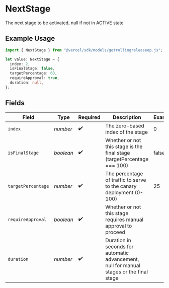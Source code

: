 # NextStage

The next stage to be activated, null if not in ACTIVE state

## Example Usage

```typescript
import { NextStage } from "@vercel/sdk/models/getrollingreleaseop.js";

let value: NextStage = {
  index: 2,
  isFinalStage: false,
  targetPercentage: 60,
  requireApproval: true,
  duration: null,
};
```

## Fields

| Field                                                                                    | Type                                                                                     | Required                                                                                 | Description                                                                              | Example                                                                                  |
| ---------------------------------------------------------------------------------------- | ---------------------------------------------------------------------------------------- | ---------------------------------------------------------------------------------------- | ---------------------------------------------------------------------------------------- | ---------------------------------------------------------------------------------------- |
| `index`                                                                                  | *number*                                                                                 | :heavy_check_mark:                                                                       | The zero-based index of the stage                                                        | 0                                                                                        |
| `isFinalStage`                                                                           | *boolean*                                                                                | :heavy_check_mark:                                                                       | Whether or not this stage is the final stage (targetPercentage === 100)                  | false                                                                                    |
| `targetPercentage`                                                                       | *number*                                                                                 | :heavy_check_mark:                                                                       | The percentage of traffic to serve to the canary deployment (0-100)                      | 25                                                                                       |
| `requireApproval`                                                                        | *boolean*                                                                                | :heavy_check_mark:                                                                       | Whether or not this stage requires manual approval to proceed                            |                                                                                          |
| `duration`                                                                               | *number*                                                                                 | :heavy_check_mark:                                                                       | Duration in seconds for automatic advancement, null for manual stages or the final stage | <nil>                                                                                    |